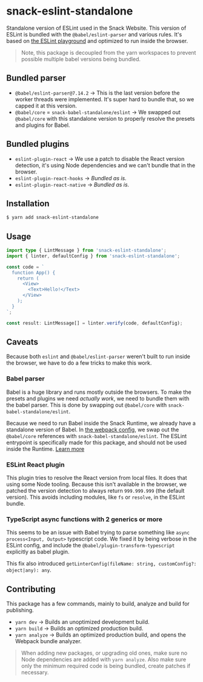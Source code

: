 # snack-eslint-standalone

Standalone version of ESLint used in the Snack Website. This version of ESLint is bundled with the `@babel/eslint-parser` and various rules. It's based on [the ESLint playground](https://github.com/eslint/playground/blob/23bea25563ee62306ede0ade6e0a8641979ed84a/src/playground/App.js#L8) and optimized to run inside the browser.

> Note, this package is decoupled from the yarn workspaces to prevent possible multiple babel versions being bundled.

## Bundled parser

- `@babel/eslint-parser@7.14.2` → This is the last version before the worker threads were implemented. It's super hard to bundle that, so we capped it at this version.
- `@babel/core` = `snack-babel-standalone/eslint` → We swapped out `@babel/core` with this standalone version to properly resolve the presets and plugins for Babel.

## Bundled plugins

- `eslint-plugin-react` → We use a patch to disable the React version detection, it's using Node dependencies and we can't bundle that in the browser.
- `eslint-plugin-react-hooks` → _Bundled as is._
- `eslint-plugin-react-native` → _Bundled as is._

## Installation

```bash
$ yarn add snack-eslint-standalone
```

## Usage

```ts
import type { LintMessage } from 'snack-eslint-standalone';
import { linter, defaultConfig } from 'snack-eslint-standalone';

const code = `
  function App() {
    return (
      <View>
        <Text>Hello!</Text>
      </View>
    );
  }
`;

const result: LintMessage[] = linter.verify(code, defaultConfig);
```

## Caveats

Because both `eslint` and `@babel/eslint-parser` weren't built to run inside the browser, we have to do a few tricks to make this work.

### Babel parser

Babel is a huge library and runs mostly outside the browsers. To make the presets and plugins we need _actually work_, we need to bundle them with the babel parser. This is done by swapping out `@babel/core` with `snack-babel-standalone/eslint`.

Because we need to run Babel inside the Snack Runtime, we already have a standalone version of Babel. In [the webpack config](./webpack.config.js), we swap out the `@babel/core` references with `snack-babel-standalone/eslint`. The ESLint entrypoint is specifically made for this package, and should not be used inside the Runtime. [Learn more](../snack-babel-standalone/README.md)

### ESLint React plugin

This plugin tries to resolve the React version from local files. It does that using some Node tooling. Because this isn't available in the browser, we patched the version detection to always return `999.999.999` (the default version). This avoids including modules, like `fs` or `resolve`, in the ESLint bundle.

### TypeScript async functions with 2 generics or more

This seems to be an issue with Babel trying to parse something like `async process<Input, Output>` typescript code. We fixed it by being verbose in the ESLint config, and include the `@babel/plugin-transform-typescript` explicitly as babel plugin.

This fix also introduced `getLinterConfig(fileName: string, customConfig?: object|any): any`.

## Contributing

This package has a few commands, mainly to build, analyze and build for publishing.

- `yarn dev` → Builds an unoptimized development build.
- `yarn build` → Builds an optimized production build.
- `yarn analyze` → Builds an optimized production build, and opens the Webpack bundle analyzer.

> When adding new packages, or upgrading old ones, make sure no Node dependencies are added with `yarn analyze`. Also make sure only the minimum required code is being bundled, create patches if necessary.
